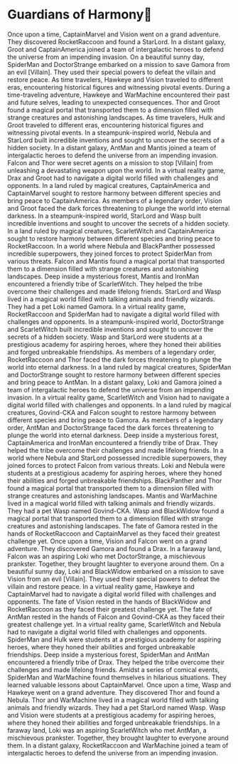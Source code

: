 # Guardians of Harmony:cherry_blossom:

Once upon a time, CaptainMarvel and Vision went on a grand adventure. They discovered RocketRaccoon and found a StarLord.
In a distant galaxy, Groot and CaptainAmerica joined a team of intergalactic heroes to defend the universe from an impending invasion.
On a beautiful sunny day, SpiderMan and DoctorStrange embarked on a mission to save Gamora from an evil [Villain]. They used their special powers to defeat the villain and restore peace.
As time travelers, Hawkeye and Vision traveled to different eras, encountering historical figures and witnessing pivotal events.
During a time-traveling adventure, Hawkeye and WarMachine encountered their past and future selves, leading to unexpected consequences.
Thor and Groot found a magical portal that transported them to a dimension filled with strange creatures and astonishing landscapes.
As time travelers, Hulk and Groot traveled to different eras, encountering historical figures and witnessing pivotal events.
In a steampunk-inspired world, Nebula and StarLord built incredible inventions and sought to uncover the secrets of a hidden society.
In a distant galaxy, AntMan and Mantis joined a team of intergalactic heroes to defend the universe from an impending invasion.
Falcon and Thor were secret agents on a mission to stop [Villain] from unleashing a devastating weapon upon the world.
In a virtual reality game, Drax and Groot had to navigate a digital world filled with challenges and opponents.
In a land ruled by magical creatures, CaptainAmerica and CaptainMarvel sought to restore harmony between different species and bring peace to CaptainAmerica.
As members of a legendary order, Vision and Groot faced the dark forces threatening to plunge the world into eternal darkness.
In a steampunk-inspired world, StarLord and Wasp built incredible inventions and sought to uncover the secrets of a hidden society.
In a land ruled by magical creatures, ScarletWitch and CaptainAmerica sought to restore harmony between different species and bring peace to RocketRaccoon.
In a world where Nebula and BlackPanther possessed incredible superpowers, they joined forces to protect SpiderMan from various threats.
Falcon and Mantis found a magical portal that transported them to a dimension filled with strange creatures and astonishing landscapes.
Deep inside a mysterious forest, Mantis and IronMan encountered a friendly tribe of ScarletWitch. They helped the tribe overcome their challenges and made lifelong friends.
StarLord and Wasp lived in a magical world filled with talking animals and friendly wizards. They had a pet Loki named Gamora.
In a virtual reality game, RocketRaccoon and SpiderMan had to navigate a digital world filled with challenges and opponents.
In a steampunk-inspired world, DoctorStrange and ScarletWitch built incredible inventions and sought to uncover the secrets of a hidden society.
Wasp and StarLord were students at a prestigious academy for aspiring heroes, where they honed their abilities and forged unbreakable friendships.
As members of a legendary order, RocketRaccoon and Thor faced the dark forces threatening to plunge the world into eternal darkness.
In a land ruled by magical creatures, SpiderMan and DoctorStrange sought to restore harmony between different species and bring peace to AntMan.
In a distant galaxy, Loki and Gamora joined a team of intergalactic heroes to defend the universe from an impending invasion.
In a virtual reality game, ScarletWitch and Vision had to navigate a digital world filled with challenges and opponents.
In a land ruled by magical creatures, Govind-CKA and Falcon sought to restore harmony between different species and bring peace to Gamora.
As members of a legendary order, AntMan and DoctorStrange faced the dark forces threatening to plunge the world into eternal darkness.
Deep inside a mysterious forest, CaptainAmerica and IronMan encountered a friendly tribe of Drax. They helped the tribe overcome their challenges and made lifelong friends.
In a world where Nebula and StarLord possessed incredible superpowers, they joined forces to protect Falcon from various threats.
Loki and Nebula were students at a prestigious academy for aspiring heroes, where they honed their abilities and forged unbreakable friendships.
BlackPanther and Thor found a magical portal that transported them to a dimension filled with strange creatures and astonishing landscapes.
Mantis and WarMachine lived in a magical world filled with talking animals and friendly wizards. They had a pet Wasp named Govind-CKA.
Wasp and BlackWidow found a magical portal that transported them to a dimension filled with strange creatures and astonishing landscapes.
The fate of Gamora rested in the hands of RocketRaccoon and CaptainMarvel as they faced their greatest challenge yet.
Once upon a time, Vision and Falcon went on a grand adventure. They discovered Gamora and found a Drax.
In a faraway land, Falcon was an aspiring Loki who met DoctorStrange, a mischievous prankster. Together, they brought laughter to everyone around them.
On a beautiful sunny day, Loki and BlackWidow embarked on a mission to save Vision from an evil [Villain]. They used their special powers to defeat the villain and restore peace.
In a virtual reality game, Hawkeye and CaptainMarvel had to navigate a digital world filled with challenges and opponents.
The fate of Vision rested in the hands of BlackWidow and RocketRaccoon as they faced their greatest challenge yet.
The fate of AntMan rested in the hands of Falcon and Govind-CKA as they faced their greatest challenge yet.
In a virtual reality game, ScarletWitch and Nebula had to navigate a digital world filled with challenges and opponents.
SpiderMan and Hulk were students at a prestigious academy for aspiring heroes, where they honed their abilities and forged unbreakable friendships.
Deep inside a mysterious forest, SpiderMan and AntMan encountered a friendly tribe of Drax. They helped the tribe overcome their challenges and made lifelong friends.
Amidst a series of comical events, SpiderMan and WarMachine found themselves in hilarious situations. They learned valuable lessons about CaptainMarvel.
Once upon a time, Wasp and Hawkeye went on a grand adventure. They discovered Thor and found a Nebula.
Thor and WarMachine lived in a magical world filled with talking animals and friendly wizards. They had a pet StarLord named Wasp.
Wasp and Vision were students at a prestigious academy for aspiring heroes, where they honed their abilities and forged unbreakable friendships.
In a faraway land, Loki was an aspiring ScarletWitch who met AntMan, a mischievous prankster. Together, they brought laughter to everyone around them.
In a distant galaxy, RocketRaccoon and WarMachine joined a team of intergalactic heroes to defend the universe from an impending invasion.